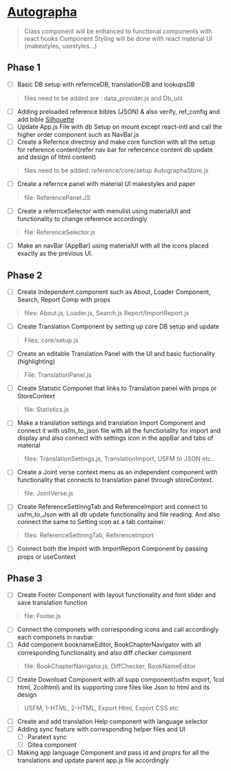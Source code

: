 # [Autographa](https://www.autographa.org/)
> Class component will be enhanced to functional components with react hooks
> Component Styling will be done with react material UI (makestyles, usestyles...)
## Phase 1 
*  [ ] Basic DB setup with refernceDB, translationDB and lookupsDB
> files need to be added are : data_provider.js and Db_util
*  [ ] Adding preloaded reference bibles (JSON) & also verify, ref_config and add bible [Silhouette](https://en.wikipedia.org/wiki/Silhouette)
*  [ ] Update App.js File with db Setup on mount except react-intl and call the higher order component such as NavBar.js 
*  [ ] Create a Refernce directroy and make core function with all the setup for reference content(refer nav bar for refercence content db update and design of html content)
>  files need to be added:
> reference/core/setup
> AutographaStore.js
* [ ] Create a refernce panel with material UI makestyles and paper
> file: ReferencePanel.JS
* [ ] Create a refernceSelector with menulist using materialUI and functionality to change reference accordingly
> file: ReferenceSelector.js
* [ ] Make an navBar (AppBar) using materialUI with all the icons placed exactly as the previous UI.

## Phase 2
* [ ] Create Independent component such as About, Loader Component, Search, Report Comp with props
> files: About.js, Loader.js, Search.js
> Report/ImportReport.js
* [ ] Create Translation Component by setting up core DB setup and update
> Files: core/setup.js
* [ ] Create an editable Translation Panel with the UI and basic fuctionality (highlighting)
> File: TranslationPanel.js
* [ ] Create Statistic Componet that links to Translation panel with props or StoreContext
> file: Statistics.js
* [ ] Make a translation settings and translation Import Component and connect it with usfm_to_json file with all the functionality for import and display and also connect with settings icon in the appBar and tabs of material
> files: TranslationSettings.js, TranslationImport, USFM to JSON etc..
* [ ] Create a Joint verse context menu as an independent component with functionality that connects to translation panel through storeContext.
> file: JointVerse.js
* [ ] Create ReferenceSettinngTab and ReferenceImport and connect to usfm_to_Json with all db update functionality and file reading. And also connect the same to Setting icon as a tab container.
> files: ReferenceSettinngTab, ReferenceImport
* [ ] Connect both the Import with ImportReport Component by passing props or useContext

## Phase 3
* [ ] Create Footer Component with layout functionality and font slider and save translation function
> file: Footer.js
* [ ] Connect the componets with corresponding icons and call accordingly each componets in navbar
* [ ] Add component booknameEditor, BookChapterNavigator with all corresponding functionality and also diff checker component
> file: BookChapterNavigator.js, DiffChecker, BookNameEditor
* [ ] Create Download Component with all supp component(usfm export, 1col html, 2colhtml) and its supporting core files like Json to html and its design
> USFM, 1-HTML, 2-HTML, Export Html, Export CSS etc
* [ ] Create and add translation Help component with language selector
* [ ] Adding sync feature with corresponding helper files and UI
    * [ ] Paratext sync 
    * [ ] Gitea component
* [ ] Making app language Component and pass id and proprs for all the translations and update parent app.js file accordingly  